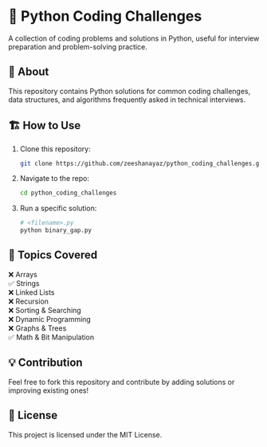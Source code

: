 # 📌 Python Coding Challenges
A collection of coding problems and solutions in Python, useful for interview preparation and problem-solving practice.

## 🚀 About
This repository contains Python solutions for common coding challenges, data structures, and algorithms frequently asked in technical interviews.

## 🏗 How to Use  
1. Clone this repository:  
   ```bash
   git clone https://github.com/zeeshanayaz/python_coding_challenges.git
   ```
2. Navigate to the repo:  
   ```bash
   cd python_coding_challenges
   ```
3. Run a specific solution:  
   ```bash
   # <filename>.py
   python binary_gap.py
   ```

## 📝 Topics Covered  
❌ Arrays  
✅ Strings  
❌ Linked Lists  
❌ Recursion  
❌ Sorting & Searching  
❌ Dynamic Programming  
❌ Graphs & Trees  
✅ Math & Bit Manipulation  

## 💡 Contribution  
Feel free to fork this repository and contribute by adding solutions or improving existing ones!  

## 📜 License  
This project is licensed under the MIT License.  
